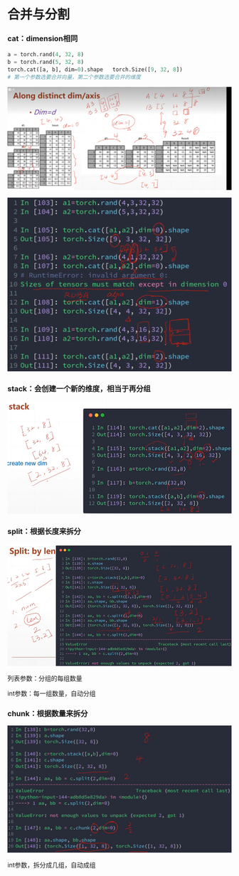 # 合并与分割

### cat：dimension相同

```python
a = torch.rand(4, 32, 8)
b = torch.rand(5, 32, 8)
torch.cat([a, b], dim=0).shape   torch.Size([9, 32, 8])
# 第一个参数选要合并向量，第二个参数选要合并的维度
```

![](image/image_EOxmIVLqF0.png)

![](image/image_q4cgdViwRg.png)

### stack：会创建一个新的维度，相当于再分组

![](image/image_57SdSNCYgx.png)

### split：根据长度来拆分

![](image/image_YuqNst2ATs.png)

列表参数：分组的每组数量

int参数：每一组数量，自动分组

### &#x20;chunk：根据数量来拆分

![](image/image_-KEx9-hesh.png)

int参数，拆分成几组，自动成组
